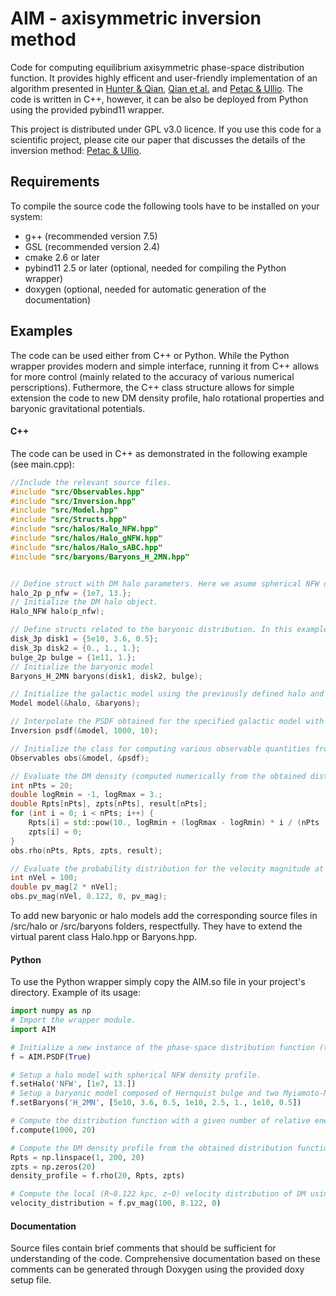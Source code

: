 # AIM - axisymmetric inversion method

Code for computing equilibrium axisymmetric phase-space distribution function. It provides highly efficent and user-friendly implementation of an algorithm presented in [Hunter \& Qian](https://academic.oup.com/mnras/article/262/2/401/1161204), [Qian et al.](https://academic.oup.com/mnras/article/274/2/602/2896126) and [Petac \& Ullio](https://journals.aps.org/prd/abstract/10.1103/PhysRevD.99.043003). The code is written in C++, however, it can be also be deployed from Python using the provided pybind11 wrapper.

This project is distributed under GPL v3.0 licence. If you use this code for a scientific project, please cite our paper that discusses the details of the inversion method: [Petac \& Ullio](https://journals.aps.org/prd/abstract/10.1103/PhysRevD.99.043003).

## Requirements

To compile the source code the following tools have to be installed on your system:
* g++ (recommended version 7.5)
* GSL (recommended version 2.4)
* cmake 2.6 or later
* pybind11 2.5 or later (optional, needed for compiling the Python wrapper)
* doxygen (optional, needed for automatic generation of the documentation)

## Examples

The code can be used either from C++ or Python. While the Python wrapper provides modern and simple interface, running it from C++ allows for more control (mainly related to the accuracy of various numerical perscriptions). Futhermore, the C++ class structure allows for simple extension the code to new DM density profile, halo rotational properties and baryonic gravitational potentials.

#### C++

The code can be used in C++ as demonstrated in the following example (see main.cpp):


```c++
//Include the relevant source files.
#include "src/Observables.hpp"
#include "src/Inversion.hpp"
#include "src/Model.hpp"
#include "src/Structs.hpp"
#include "src/halos/Halo_NFW.hpp"
#include "src/halos/Halo_gNFW.hpp"
#include "src/halos/Halo_sABC.hpp"
#include "src/baryons/Baryons_H_2MN.hpp"


// Define struct with DM halo parameters. Here we asume spherical NFW density profile. First parameter is the scale density (in units of M_sol / kpc^3) while the second parameter is scale density in units of kpc.
halo_2p p_nfw = {1e7, 13.};
// Initialize the DM halo object.
Halo_NFW halo(p_nfw);

// Define structs related to the baryonic distribution. In this example we assume a model consisting of two Myiamoto-Nagai disks (first parameter is the disk mass in units of M_sol,+ while the second and third parameters are scale length and scale height in units of kpc) and a spherical Hernquist bulge (first parameter is the bulge mass in units of M_sol while the second parameter is the scale lenght in units of kpc).
disk_3p disk1 = {5e10, 3.6, 0.5};
disk_3p disk2 = {0., 1., 1.};
bulge_2p bulge = {1e11, 1.};
// Initialize the baryonic model
Baryons_H_2MN baryons(disk1, disk2, bulge);

// Initialize the galactic model using the previously defined halo and baryons.
Model model(&halo, &baryons);

// Interpolate the PSDF obtained for the specified galactic model with given number of relative energy and angular momentum points.
Inversion psdf(&model, 1000, 10);

// Initialize the class for computing various observable quantities from the PSDF (namely DM density and various projections of the velocity distribution).
Observables obs(&model, &psdf);

// Evaluate the DM density (computed numerically from the obtained distribution function) in 20 points along the radial direciton.
int nPts = 20;
double logRmin = -1, logRmax = 3.;
double Rpts[nPts], zpts[nPts], result[nPts];
for (int i = 0; i < nPts; i++) {
    Rpts[i] = std::pow(10., logRmin + (logRmax - logRmin) * i / (nPts - 1));
    zpts[i] = 0;
}
obs.rho(nPts, Rpts, zpts, result);

// Evaluate the probability distribution for the velocity magnitude at R=8.122 kpc and z=0 using 100 velocity points.
int nVel = 100;
double pv_mag[2 * nVel];
obs.pv_mag(nVel, 8.122, 0, pv_mag);
```

To add new baryonic or halo models add the corresponding source files in /src/halo or /src/baryons folders, respectfully. They have to extend the virtual parent class Halo.hpp or Baryons.hpp.

#### Python

To use the Python wrapper simply copy the AIM.so file in your project's directory. Example of its usage:

```python
import numpy as np
# Import the wrapper module.
import AIM

# Initialize a new instance of the phase-space distribution function (the argument controls weather you want verbose output or not).
f = AIM.PSDF(True)

# Setup a halo model with spherical NFW density profile.
f.setHalo('NFW', [1e7, 13.])
# Setup a baryonic model composed of Hernquist bulge and two Myiamoto-Nagai disks.
f.setBaryons('H_2MN', [5e10, 3.6, 0.5, 1e10, 2.5, 1., 1e10, 0.5])

# Compute the distribution function with a given number of relative energy and angular momentum points.
f.compute(1000, 20)

# Compute the DM density profile from the obtained distribution function in 20 radial points.
Rpts = np.linspace(1, 200, 20)
zpts = np.zeros(20)
density_profile = f.rho(20, Rpts, zpts)

# Compute the local (R~8.122 kpc, z~0) velocity distribution of DM using 100 velocity points.
velocity_distribution = f.pv_mag(100, 8.122, 0)
```

#### Documentation

Source files contain brief comments that should be sufficient for understanding of the code. Comprehensive documentation based on these comments can be generated through Doxygen using the provided doxy setup file.
